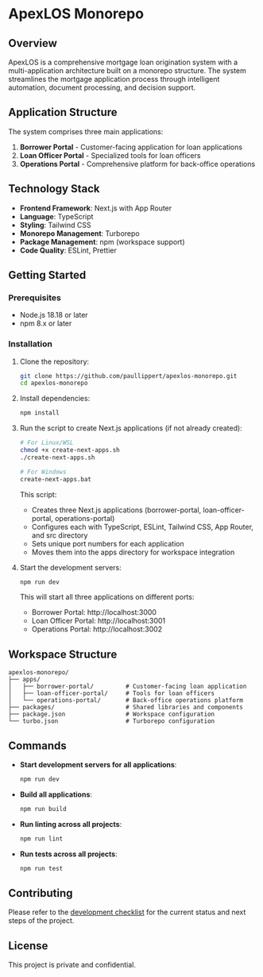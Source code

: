 # ApexLOS Monorepo

## Overview

ApexLOS is a comprehensive mortgage loan origination system with a multi-application architecture built on a monorepo structure. The system streamlines the mortgage application process through intelligent automation, document processing, and decision support.

## Application Structure

The system comprises three main applications:

1. **Borrower Portal** - Customer-facing application for loan applications
2. **Loan Officer Portal** - Specialized tools for loan officers
3. **Operations Portal** - Comprehensive platform for back-office operations

## Technology Stack

- **Frontend Framework**: Next.js with App Router
- **Language**: TypeScript
- **Styling**: Tailwind CSS
- **Monorepo Management**: Turborepo
- **Package Management**: npm (workspace support)
- **Code Quality**: ESLint, Prettier

## Getting Started

### Prerequisites

- Node.js 18.18 or later
- npm 8.x or later

### Installation

1. Clone the repository:
   ```bash
   git clone https://github.com/paullippert/apexlos-monorepo.git
   cd apexlos-monorepo
   ```

2. Install dependencies:
   ```bash
   npm install
   ```

3. Run the script to create Next.js applications (if not already created):
   ```bash
   # For Linux/WSL
   chmod +x create-next-apps.sh
   ./create-next-apps.sh
   
   # For Windows
   create-next-apps.bat
   ```

   This script:
   - Creates three Next.js applications (borrower-portal, loan-officer-portal, operations-portal)
   - Configures each with TypeScript, ESLint, Tailwind CSS, App Router, and src directory
   - Sets unique port numbers for each application
   - Moves them into the apps directory for workspace integration

4. Start the development servers:
   ```bash
   npm run dev
   ```

   This will start all three applications on different ports:
   - Borrower Portal: http://localhost:3000
   - Loan Officer Portal: http://localhost:3001
   - Operations Portal: http://localhost:3002

## Workspace Structure

```
apexlos-monorepo/
├── apps/
│   ├── borrower-portal/         # Customer-facing loan application
│   ├── loan-officer-portal/     # Tools for loan officers
│   └── operations-portal/       # Back-office operations platform
├── packages/                    # Shared libraries and components
├── package.json                 # Workspace configuration
└── turbo.json                   # Turborepo configuration
```

## Commands

- **Start development servers for all applications**:
  ```bash
  npm run dev
  ```

- **Build all applications**:
  ```bash
  npm run build
  ```

- **Run linting across all projects**:
  ```bash
  npm run lint
  ```

- **Run tests across all projects**:
  ```bash
  npm run test
  ```

## Contributing

Please refer to the [development checklist](https://github.com/paullippert/apexlos-docs/blob/main/development-checklist.md) for the current status and next steps of the project.

## License

This project is private and confidential.